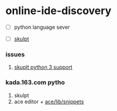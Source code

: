 # online-ide-discovery


- [ ] python language sever



- [ ] [skulpt](http://www.skulpt.org/)



### issues

1. [skuplt python 3 support](https://github.com/skulpt/skulpt/issues/777)


### kada.163.com pytho

1. skulpt
2. ace editor + [ace/lib/snippets](https://github.com/ajaxorg/ace/blob/master/lib/ace/snippets/python.snippets)
